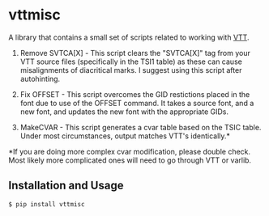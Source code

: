 # vttmisc

A library that contains a small set of scripts related to working with [VTT](https://docs.microsoft.com/en-us/typography/tools/vtt/). 

1) Remove SVTCA[X] - This script clears the "SVTCA[X]" tag from your VTT source files (specifically in the TSI1 table) as these can cause misalignments of diacritical marks. I suggest using this script after autohinting.

2) Fix OFFSET - This script overcomes the GID restictions placed in the font due to use of the OFFSET command. It takes a source font, and a new font, and updates the new font with the appropriate GIDs. 

3) MakeCVAR - This script generates a cvar table based on the TSIC table. Under most circumstances, output matches VTT's identically.*

*If you are doing more complex cvar modification, please double check. Most likely more complicated ones will need to go through VTT or varlib.

## Installation and Usage

```
$ pip install vttmisc
```
